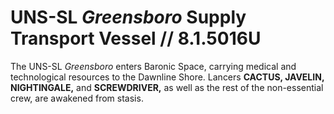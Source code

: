 # UNS-SL *Greensboro* Supply Transport Vessel // 8.1.5016U
The UNS-SL *Greensboro* enters Baronic Space, carrying medical and technological resources to the Dawnline Shore. Lancers **CACTUS, JAVELIN, NIGHTINGALE,** and **SCREWDRIVER,** as well as the rest of the non-essential crew, are awakened from stasis. 
